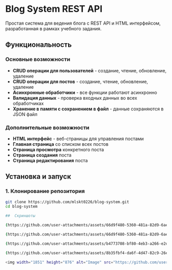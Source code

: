 # Blog System REST API

Простая система для ведения блога с REST API и HTML интерфейсом, разработанная в рамках учебного задания.

##  Функциональность

### Основные возможности
-  **CRUD операции для пользователей** - создание, чтение, обновление, удаление
-  **CRUD операции для постов** - создание, чтение, обновление, удаление
-  **Асинхронные обработчики** - все функции работают асинхронно
-  **Валидация данных** - проверка входных данных во всех обработчиках
-  **Хранение в памяти с сохранением в файл** - данные сохраняются в JSON файл

### Дополнительные возможности
-  **HTML интерфейс** - веб-страницы для управления постами
-  **Главная страница** со списком всех постов
-  **Страница просмотра** конкретного поста
-  **Страница создания** поста
-  **Страница редактирования** поста

##  Установка и запуск

### 1. Клонирование репозитория
```bash
git clone https://github.com/mlskt0226/blog-system.git
cd blog-system

##  Скриншоты

(https://github.com/user-attachments/assets/66d9f480-5360-481a-82d9-6ae58303ae18)

(https://github.com/user-attachments/assets/66d9f480-5360-481a-82d9-6ae58303ae18)

(https://github.com/user-attachments/assets/b4773708-bf80-4eb3-a266-e2d4fccf7aab)

(https://github.com/user-attachments/assets/8b35fbf4-da6f-4d47-82c9-26ea0d713368)

<img width="1851" height="876" alt="Image" src="https://github.com/user-attachments/assets/5c9a7cbb-15a5-4143-ab45-dff08cbfaca3" />
